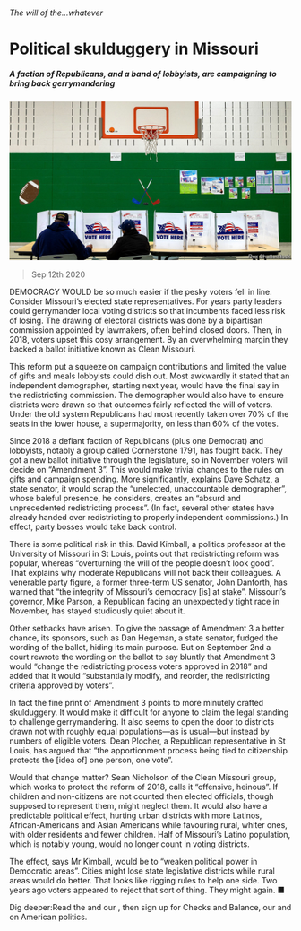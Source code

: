 ###### The will of the...whatever

# Political skulduggery in Missouri 

##### A faction of Republicans, and a band of lobbyists, are campaigning to bring back gerrymandering 

![image](images/20200912_USP502.jpg) 

> Sep 12th 2020 

DEMOCRACY WOULD be so much easier if the pesky voters fell in line. Consider Missouri’s elected state representatives. For years party leaders could gerrymander local voting districts so that incumbents faced less risk of losing. The drawing of electoral districts was done by a bipartisan commission appointed by lawmakers, often behind closed doors. Then, in 2018, voters upset this cosy arrangement. By an overwhelming margin they backed a ballot initiative known as Clean Missouri.

This reform put a squeeze on campaign contributions and limited the value of gifts and meals lobbyists could dish out. Most awkwardly it stated that an independent demographer, starting next year, would have the final say in the redistricting commission. The demographer would also have to ensure districts were drawn so that outcomes fairly reflected the will of voters. Under the old system Republicans had most recently taken over 70% of the seats in the lower house, a supermajority, on less than 60% of the votes.


Since 2018 a defiant faction of Republicans (plus one Democrat) and lobbyists, notably a group called Cornerstone 1791, has fought back. They got a new ballot initiative through the legislature, so in November voters will decide on “Amendment 3”. This would make trivial changes to the rules on gifts and campaign spending. More significantly, explains Dave Schatz, a state senator, it would scrap the “unelected, unaccountable demographer”, whose baleful presence, he considers, creates an “absurd and unprecedented redistricting process”. (In fact, several other states have already handed over redistricting to properly independent commissions.) In effect, party bosses would take back control.

There is some political risk in this. David Kimball, a politics professor at the University of Missouri in St Louis, points out that redistricting reform was popular, whereas “overturning the will of the people doesn’t look good”. That explains why moderate Republicans will not back their colleagues. A venerable party figure, a former three-term US senator, John Danforth, has warned that “the integrity of Missouri’s democracy [is] at stake”. Missouri’s governor, Mike Parson, a Republican facing an unexpectedly tight race in November, has stayed studiously quiet about it.

Other setbacks have arisen. To give the passage of Amendment 3 a better chance, its sponsors, such as Dan Hegeman, a state senator, fudged the wording of the ballot, hiding its main purpose. But on September 2nd a court rewrote the wording on the ballot to say bluntly that Amendment 3 would “change the redistricting process voters approved in 2018” and added that it would “substantially modify, and reorder, the redistricting criteria approved by voters”.

In fact the fine print of Amendment 3 points to more minutely crafted skulduggery. It would make it difficult for anyone to claim the legal standing to challenge gerrymandering. It also seems to open the door to districts drawn not with roughly equal populations—as is usual—but instead by numbers of eligible voters. Dean Plocher, a Republican representative in St Louis, has argued that “the apportionment process being tied to citizenship protects the [idea of] one person, one vote”.

Would that change matter? Sean Nicholson of the Clean Missouri group, which works to protect the reform of 2018, calls it “offensive, heinous”. If children and non-citizens are not counted then elected officials, though supposed to represent them, might neglect them. It would also have a predictable political effect, hurting urban districts with more Latinos, African-Americans and Asian Americans while favouring rural, whiter ones, with older residents and fewer children. Half of Missouri’s Latino population, which is notably young, would no longer count in voting districts.

The effect, says Mr Kimball, would be to “weaken political power in Democratic areas”. Cities might lose state legislative districts while rural areas would do better. That looks like rigging rules to help one side. Two years ago voters appeared to reject that sort of thing. They might again. ■

Dig deeper:Read the  and our , then sign up for Checks and Balance, our  and  on American politics.

